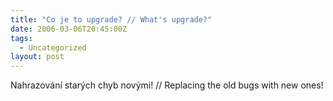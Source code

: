```yaml
---
title: "Co je to upgrade? // What's upgrade?"
date: 2006-03-06T20:45:00Z
tags:
  - Uncategorized
layout: post
---
```

Nahrazování starých chyb novými! // Replacing the old bugs with new ones!
